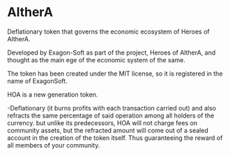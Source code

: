 # AltherA
Deflationary token that governs the economic ecosystem of Heroes of AltherA.

Developed by Exagon-Soft as part of the project, Heroes of AltherA, and thought as the main ege of the economic system of the same.

The token has been created under the MIT license, so it is registered in the name of ExagonSoft.

HOA is a new generation token.

-Deflationary (it burns profits with each transaction carried out) and also refracts the same percentage of said operation among all holders of the currency. but unlike    its predecessors, HOA will not charge fees on community assets, but the refracted amount will come out of a sealed account in the creation of the token itself. Thus      guaranteeing the reward of all members of your community.

